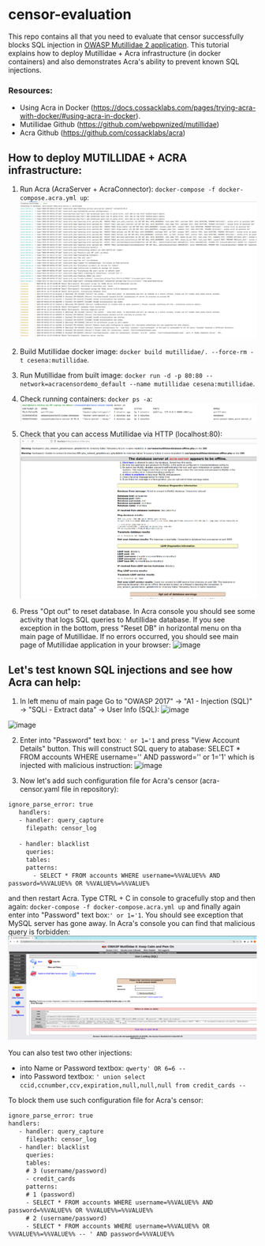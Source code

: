 # censor-evaluation

This repo contains all that you need to evaluate that censor successfully blocks
SQL injection in [OWASP Mutillidae 2 application](https://github.com/webpwnized/mutillidae). This tutorial explains how to deploy Mutillidae + Acra infrastructure (in docker containers) 
and also demonstrates Acra's ability to prevent known SQL injections.

### Resources:

- Using Acra in Docker (https://docs.cossacklabs.com/pages/trying-acra-with-docker/#using-acra-in-docker).
- Mutillidae Github (https://github.com/webpwnized/mutillidae)
- Acra Github (https://github.com/cossacklabs/acra)
 
## How to deploy MUTILLIDAE + ACRA infrastructure:
1. Run Acra (AcraServer + AcraConnector): `docker-compose -f docker-compose.acra.yml up`: ![image](https://github.com/cossacklabs/acra-censor-demo/blob/master/images/image_1.png)
   
2. Build Mutillidae docker image: `docker build mutillidae/. --force-rm -t cesena:mutillidae`.
   
3. Run Mutillidae from built image: `docker run -d -p 80:80 --network=acracensordemo_default --name mutillidae cesena:mutillidae`.

4. Check running containers: `docker ps -a`: ![image](https://github.com/cossacklabs/acra-censor-demo/blob/master/images/image_2.png)
   
5. Check that you can access Mutillidae via HTTP (localhost:80): ![image](https://github.com/cossacklabs/acra-censor-demo/blob/master/images/image_3.png)
   
6. Press "Opt out" to reset database. In Acra console you should see some activity that logs SQL queries to Mutillidae database. If you see exception in the bottom, press "Reset DB" in horizontal menu on tha main page of Mutillidae. If no errors occurred, you should see main page of Mutillidae application in your browser: ![image](https://github.com/cossacklabs/acra-censor-demo/blob/master/images/image_4.png)
      
## Let's test known SQL injections and see how Acra can help:
1. In left menu of main page Go to "OWASP 2017" -> "A1 - Injection (SQL)" -> "SQLi - Extract data" -> User Info (SQL): ![image](https://github.com/cossacklabs/acra-censor-demo/blob/master/images/image_5.png)

![image](https://github.com/cossacklabs/acra-censor-demo/blob/master/images/image_5a.png)
   
2. Enter into "Password" text box: `' or 1='1` and press "View Account Details" button. This will construct SQL query to atabase: SELECT * FROM accounts WHERE username='' AND password='' or 1='1' which is injected with malicious instruction: ![image](https://github.com/cossacklabs/acra-censor-demo/blob/master/images/image_6.png)

3. Now let's add such configuration file for Acra's censor (acra-censor.yaml file in repository):
```console
ignore_parse_error: true
   handlers:
   - handler: query_capture
     filepath: censor_log
    
   - handler: blacklist
     queries: 
     tables:
     patterns:
       - SELECT * FROM accounts WHERE username=%%VALUE%% AND password=%%VALUE%% OR %%VALUE%%=%%VALUE%
```
and then restart Acra. Type CTRL + C in console to gracefully stop and then again: `docker-compose -f docker-compose.acra.yml up` and finally again enter into "Password" text box:`' or 1='1`. You should see exception that MySQL server has gone away. In Acra's console you can find that malicious query is forbidden: ![image](https://github.com/cossacklabs/acra-censor-demo/blob/master/images/image_7.png)
    
You can also test two other injections:
    
- into Name or Password textbox: `qwerty' OR 6=6 -- `
- into Password textbox: `' union select ccid,ccnumber,ccv,expiration,null,null,null from credit_cards -- `

To block them use such configuration file for Acra's censor:
```console
ignore_parse_error: true
handlers:
   - handler: query_capture
     filepath: censor_log
   - handler: blacklist
     queries: 
     tables: 
     # 3 (username/password)
     - credit_cards
     patterns:
     # 1 (password)
     - SELECT * FROM accounts WHERE username=%%VALUE%% AND password=%%VALUE%% OR %%VALUE%%=%%VALUE%%
     # 2 (username/password)
     - SELECT * FROM accounts WHERE username=%%VALUE%% OR %%VALUE%%=%%VALUE%% -- ' AND password=%%VALUE%%
```
        
